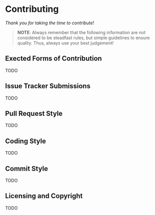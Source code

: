 <!--
SPDX-FileCopyrightText: 2023 Jason Pena <jasonpena@awkless.com>
SPDX-License-Identifier: MIT
-->

# Contributing

_Thank you for taking the time to contribute!_

> __NOTE__: Always remember that the following information are not considered to
> be steadfast rules, but simple guidelines to ensure quality. Thus, always use
> your best judgement!

## Exected Forms of Contribution

TODO

## Issue Tracker Submissions

TODO

## Pull Request Style

TODO

## Coding Style

TODO

## Commit Style

TODO

## Licensing and Copyright

TODO

